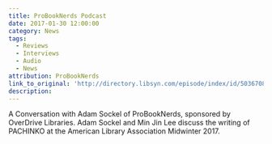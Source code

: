 ```yaml
---
title: ProBookNerds Podcast
date: 2017-01-30 12:00:00
category: News
tags:
  - Reviews
  - Interviews
  - Audio
  - News
attribution: ProBookNerds
link_to_original: 'http://directory.libsyn.com/episode/index/id/5036708 …'
description:
---
```



A Conversation with Adam Sockel of ProBookNerds, sponsored by OverDrive Libraries. Adam Sockel and Min Jin Lee discuss the writing of PACHINKO at the American Library Association Midwinter 2017.
